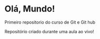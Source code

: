 # Olá, Mundo!
 Primeiro repositorio do curso de Git e Git hub

Repositório criado durante uma aula ao vivo!
